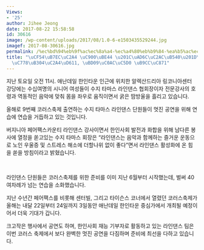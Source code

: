 ```yaml
---
Views:
- '25'
author: Jihee Jeong
date: 2017-08-22 15:58:58
id: 30616
image: /wp-content/uploads/2017/08/1.0-6-e1503435529244.jpg
imagef: 2017-08-30616.jpg
permalink: /%ec%bd%94%eb%9f%ac%ec%8a%a4-%ec%a4%80%eb%b9%84-%ea%b5%ac%ec%8a%ac%eb%95%80%eb%9d%bc%ec%9d%b8%eb%8c%84%ec%8a%a4%ed%98%91-%eb%b4%89%ec%82%ac%ec%97%90-%eb%a7%8c%ec%a1%b1/
title: "\uCF54\uB7EC\uC2A4 \uC900\uBE44 \u201C\uAD6C\uC2AC\uB540\u201D\u2026\uB77C\
  \uC778\uB304\uC2A4\uD611, \uBD09\uC0AC\uC5D0 \uB9CC\uC871"
---
```


지난 토요일 오전 11시. 애난데일 한인타운 인근에 위치한 알렉산드리아 링코니아센터 강당에는 수십여명의 시니어 여성들이 수지 타마스 라인댄스 협회장이자 전문강사의 호령과 역동적인 음악에 맞춰 몸을 좌우로 움직이면서 굵은 땀방울을 흘리고 있습니다.

올해로 9번째 코러스축제 출연하는 수지 타마스 라인댄스 단원들이 멋진 공연을 위해 연습에 연습을 거듭하고 있는 것입니다.

버지니아 페어팩스카운티 라인댄스 강사이면서 한인사회 발전과 화합을 위해 남다른 봉사에 열정을 쏟고있는 수지 타마스 회장은 “라인댄스는 음악과 함께하는 즐거운 운동으로 노인 우울증 및 스트레스 해소에 더할나위 없이 좋다”면서 라인댄스 활성화에 온 힘을 쏟을 방침이라고 밝혔습니다.

&nbsp;

라인댄스 단원들은 코러스축제를 위한 준비를 이미 지난 6월부터 시작했는데, 벌써 40여차례가 넘는 연습을 소화했습니다.

지난 수년간 페어팩스를 비롯해 센터빌, 그리고 타이슨스 코너에서 열렸던 코러스축제가 올해는 내달 22일부터 24일까지 3일동안 애난데일 한인타운 중심가에서 개최될 예정이어서 더욱 기대가 갑니다.

크고작은 행사에서 공연도 하며, 한인사회 재능 기부자로 활동하고 있는 라인댄스 팀은 이번 코러스 축제에서 보다 완벽한 멋진 공연을 다짐하며 준비에 최선을 다하고 있습니다.